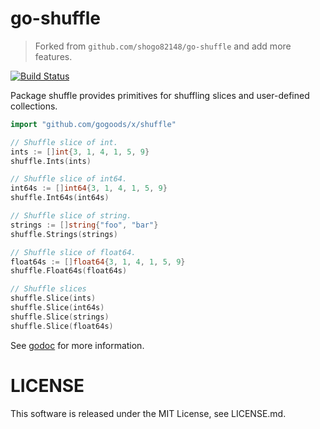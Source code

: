 go-shuffle
=====

> Forked from `github.com/shogo82148/go-shuffle` and add more features.

[![Build Status](https://travis-ci.org/shogo82148/go-shuffle.svg?branch=master)](https://travis-ci.org/shogo82148/go-shuffle)

Package shuffle provides primitives for shuffling slices and user-defined collections.

``` go
import "github.com/gogoods/x/shuffle"

// Shuffle slice of int.
ints := []int{3, 1, 4, 1, 5, 9}
shuffle.Ints(ints)

// Shuffle slice of int64.
int64s := []int64{3, 1, 4, 1, 5, 9}
shuffle.Int64s(int64s)

// Shuffle slice of string.
strings := []string{"foo", "bar"}
shuffle.Strings(strings)

// Shuffle slice of float64.
float64s := []float64{3, 1, 4, 1, 5, 9}
shuffle.Float64s(float64s)

// Shuffle slices
shuffle.Slice(ints)
shuffle.Slice(int64s)
shuffle.Slice(strings)
shuffle.Slice(float64s)
```

See [godoc](https://godoc.org/github.com/shogo82148/go-shuffle) for more information.

# LICENSE

This software is released under the MIT License, see LICENSE.md.
